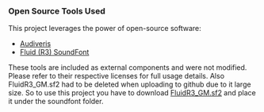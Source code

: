 ### Open Source Tools Used

This project leverages the power of open-source software:

- [Audiveris](https://github.com/Audiveris/audiveris)
- [Fluid (R3) SoundFont](https://member.keymusician.com/Member/FluidR3_GM/index.html)

These tools are included as external components and were not modified. Please refer to their respective licenses for full usage details.
Also FluidR3_GM.sf2 had to be deleted when uploading to github due to it large size. So to use this project you have to download [FluidR3_GM.sf2]([https://member.keymusician.com/Member/FluidR3_GM/index.html](https://keymusician01.s3.amazonaws.com/FluidR3_GM.zip)) and place it under the soundfont folder.
